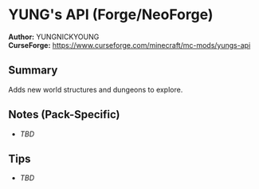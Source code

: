 # YUNG's API (Forge/NeoForge)

**Author:** YUNGNICKYOUNG  
**CurseForge:** https://www.curseforge.com/minecraft/mc-mods/yungs-api

## Summary
Adds new world structures and dungeons to explore.

## Notes (Pack-Specific)
- _TBD_

## Tips
- _TBD_

